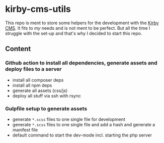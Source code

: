 # kirby-cms-utils

This repo is ment to store some helpers for the development with the [Kirby CMS](https://getkirby.com/).
It fits to _my_ needs and is not ment to be perfect. But all the time I struggle with the set-up and that's why I decided to start this repo.

## Content

### Github action to install all dependencies, generate assets and deploy files to a server
- install all composer deps
- install all npm deps
- generate all assets (css/js)
- deploy all stuff via ssh with rsync

### Gulpfile setup to generate assets
- generate `*.scss` files to one single file for development
- generate `*.scss` files to one single file and add a hash and generate a manifest file
- default command to start the dev-mode incl. starting the php server
